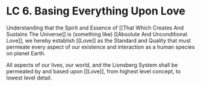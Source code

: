 # LC 6. Basing Everything Upon Love

Understanding that the Spirit and Essence of [[That Which Creates And Sustains The Universe]] is (something like) [[Absolute And Unconditional Love]], we hereby establish [[Love]] as the Standard and Quality that must permeate every aspect of our existence and interaction as a human species on planet Earth. 

All aspects of our lives, our world, and the Lionsberg System shall be permeated by and based upon [[Love]], from highest level concept, to lowest level detail. 
